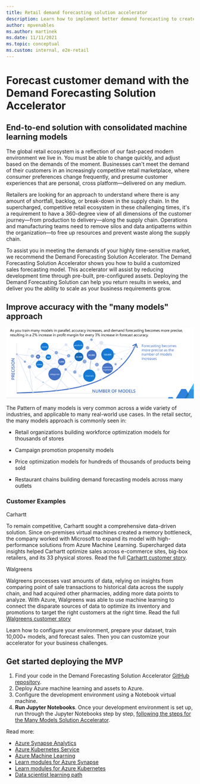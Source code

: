```yaml
---
title: Retail demand forecasting solution accelerator
description: Learn how to implement better demand forecasting to create meaningful gains in your retail environment
author: mpvenables
ms.author: martinek
ms.date: 11/11/2021
ms.topic: conceptual
ms.custom: internal, e2e-retail
---
```


# Forecast customer demand with the Demand Forecasting Solution Accelerator

## End-to-end solution with consolidated machine learning models

The global retail ecosystem is a reflection of our fast-paced modern environment we live in. You must be able to change quickly, and adjust based on the demands of the moment. Businesses can't meet the
demand of their customers in an increasingly competitive retail marketplace, where consumer preferences change frequently, and presume customer experiences that are personal, cross platform—delivered on any medium.

Retailers are looking for an approach to understand where there is any amount of shortfall, backlog, or break-down in the supply chain. In the supercharged, competitive retail ecosystem in these challenging times, it's a requirement to have a 360-degree view of all dimensions of the customer journey—from production to delivery—along the supply chain. Operations and manufacturing teams need to remove silos and data antipatterns within the organization—to free up resources and prevent waste along the supply chain.

To assist you in meeting the demands of your highly time-sensitive market, we recommend the Demand Forecasting Solution Accelerator. The Demand Forecasting Solution Accelerator shows you how to build a customized sales forecasting model. This
accelerator will assist by reducing development time through pre-built, pre-configured assets. Deploying the Demand Forecasting Solution can help you return results in weeks, and deliver you the ability to scale as your business requirements grow.

## Improve accuracy with the "many models" approach

[ ![Many models demand forecasting approach](./media/many-models-demand-forecasting-approach.png) ](./media/many-models-demand-forecasting-approach.png#lightbox)

The Pattern of many models is very common across a wide variety of industries,
and applicable to many real-world use cases. In the retail sector, the many
models approach is commonly seen in:

- Retail organizations building workforce optimization models for thousands of stores

- Campaign promotion propensity models

- Price optimization models for hundreds of thousands of products being sold

- Restaurant chains building demand forecasting models across many outlets

### Customer Examples

Carhartt

To remain competitive, Carhartt sought a comprehensive data-driven solution. Since on-premises virtual machines created a memory bottleneck, the company worked with Microsoft to expand its model with high-performance solutions from Azure Machine Learning. Supercharged data insights helped Carhartt optimize sales across e-commerce sites, big-box retailers, and its 33 physical stores. Read the full [Carhartt customer story](https://customers.microsoft.com/story/816179-carhartt-retailers-azure).

Walgreens

Walgreens processes vast amounts of data, relying on insights from comparing point of sale transactions to historical data across the supply chain, and had acquired other pharmacies, adding more data points to analyze. With Azure, Walgreens was able to use machine learning to connect the disparate sources of data to optimize its inventory and promotions to target the right customers at the right time. Read the full [Walgreens customer story](https://customers.microsoft.com/story/1411448755996187154-walgreens-health-provider-azure)

Learn how to configure your environment, prepare your dataset, train 10,000+ models, and forecast sales. Then you can customize your accelerator for your business challenges.

## Get started deploying the MVP

1. Find your code in the Demand Forecasting Solution Accelerator [GitHub repository](https://github.com/microsoft/solution-accelerator-many-models).
2. Deploy Azure machine learning and assets to Azure.
3. Configure the development environment using a Notebook virtual machine.
4. **Run Jupyter Notebooks**. Once your development environment is set up, run through the
    Jupyter Notebooks step by step, [following the steps for the Many Models Solution Accelerator](https://github.com/microsoft/solution-accelerator-many-models).

Read more:

- [Azure Synapse Analytics](/azure/synapse-analytics/)
- [Azure Kubernetes Service](/azure/aks/)
- [Azure Machine Learning](/azure/machine-learning/overview-what-is-azure-ml)
- [Learn modules for Azure Synapse](/training/browse/?terms=synapse)
- [Learn modules for Azure Kubernetes](/training/browse/?terms=kubernetes)
- [Data scientist learning path](/training/browse/?roles=data-scientist)
